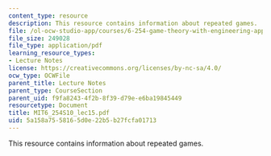 ```yaml
---
content_type: resource
description: This resource contains information about repeated games.
file: /ol-ocw-studio-app/courses/6-254-game-theory-with-engineering-applications-spring-2010/5a158a7558165d0e22b5b27fcfa01713_MIT6_254S10_lec15.pdf
file_size: 249028
file_type: application/pdf
learning_resource_types:
- Lecture Notes
license: https://creativecommons.org/licenses/by-nc-sa/4.0/
ocw_type: OCWFile
parent_title: Lecture Notes
parent_type: CourseSection
parent_uid: f9fa8243-4f2b-8f39-d79e-e6ba19845449
resourcetype: Document
title: MIT6_254S10_lec15.pdf
uid: 5a158a75-5816-5d0e-22b5-b27fcfa01713
---
```

This resource contains information about repeated games.